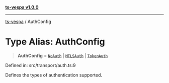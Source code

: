 [**ts-vespa v1.0.0**](../README.md)

***

[ts-vespa](../README.md) / AuthConfig

# Type Alias: AuthConfig

> **AuthConfig** = [`NoAuth`](../interfaces/NoAuth.md) \| [`MTLSAuth`](../interfaces/MTLSAuth.md) \| [`TokenAuth`](../interfaces/TokenAuth.md)

Defined in: src/transport/auth.ts:9

Defines the types of authentication supported.
